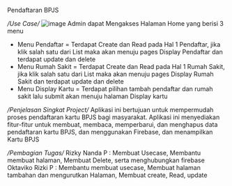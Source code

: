 Pendaftaran BPJS

*/Use Case/*
![image](https://github.com/Oktaviko/PAMFINAL/assets/115150122/c6d70e51-d231-40ab-898e-1207256ddae6)
Admin dapat Mengakses Halaman Home yang berisi 3 menu
- Menu Pendaftar = Terdapat Create dan Read pada Hal 1 Pendaftar, jika klik salah satu dari List maka akan menuju pages Display Pendaftar dan terdapat update dan delete
- Menu Rumah Sakit = Terdapat Create dan Read pada Hal 1 Rumah Sakit, jika klik salah satu dari List maka akan menuju pages Display Rumah Sakit dan terdapat update dan delete
- Menu Display Kartu = Terdapat pilihan tambah pendaftar dan rumah sakit lalu submit akan menuju halaman Display kartu

*/Penjelasan Singkat Project/*
Aplikasi ini bertujuan untuk mempermudah proses pendaftaran kartu BPJS bagi masyarakat. Aplikasi ini menyediakan fitur-fitur untuk membuat, membaca, memperbarui, dan menghapus data pendaftaran kartu BPJS,
dan menggunakan Firebase, dan menampilkan Kartu BPJS

*/Pembagian Tugas/*
Rizky Nanda P : Membuat Usecase, Membantu membuat halaman, Membuat Delete, serta menghubungkan firebase
Oktaviko Rizki P : Membantu membuat usecase, Membuat halaman tambahan dan mengurutkan Halaman, Membuat create, Read, update
